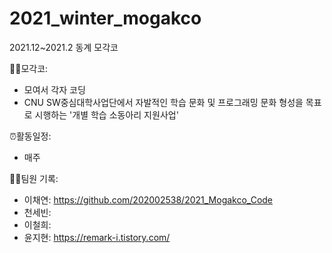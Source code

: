 # 2021_winter_mogakco
2021.12~2021.2 동계 모각코

👨‍💻모각코: 
- 모여서 각자 코딩
- CNU SW중심대학사업단에서 자발적인 학습 문화 및 프로그래밍 문화 형성을 목표로 시행하는 '개별 학습 소동아리 지원사업'

⏰활동일정:
- 매주 

🙋‍♂팀원 기록:
- 이채연: https://github.com/202002538/2021_Mogakco_Code
- 천세빈:
- 이철희:
- 윤지현: https://remark-i.tistory.com/

